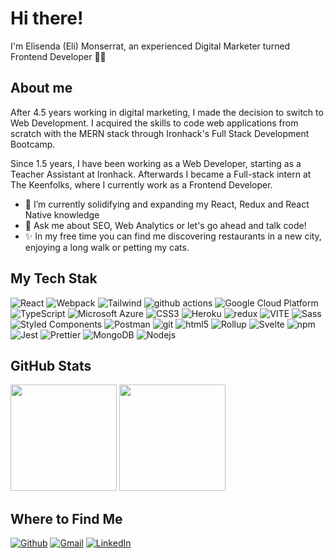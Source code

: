 # Hi there!

I'm Elisenda (Eli) Monserrat, an experienced Digital Marketer turned Frontend Developer 👩‍💻

## About me
After 4.5 years working in digital marketing, I made the decision to switch to Web Development. I acquired the skills to code web applications from scratch with the MERN stack through Ironhack's Full Stack Development Bootcamp.

Since 1.5 years, I have been working as a Web Developer, starting as a Teacher Assistant at Ironhack. Afterwards I became a Full-stack intern at The Keenfolks, where I currently work as a Frontend Developer. 

- 🔭 I’m currently solidifying and expanding my React, Redux and React Native knowledge 
- 💬 Ask me about SEO, Web Analytics or let's go ahead and talk code!
- ✨ In my free time you can find me discovering restaurants in a new city, enjoying a long walk or petting my cats.

## My Tech Stak
<p>
  <img alt="React" src="https://img.shields.io/badge/-React-45b8d8?style=flat-square&logo=react&logoColor=white" />
    <img alt="Webpack" src="https://img.shields.io/badge/-Webpack-8DD6F9?style=flat-square&logo=webpack&logoColor=white" /> 
    <img alt="Tailwind" src="https://img.shields.io/badge/Tailwind%20CSS-06B6D4?logo=tailwindcss&logoColor=fff&style=flat-square" />
  <img alt="github actions" src="https://img.shields.io/badge/-Github_Actions-2088FF?style=flat-square&logo=github-actions&logoColor=white" />
  <img alt="Google Cloud Platform" src="https://img.shields.io/badge/-Google_Cloud_Platform-1a73e8?style=flat-square&logo=google-cloud&logoColor=white" />
  <img alt="TypeScript" src="https://img.shields.io/badge/-TypeScript-007ACC?style=flat-square&logo=typescript&logoColor=white" />
    <img alt="Microsoft Azure" src="https://img.shields.io/badge/Microsoft%20Azure-0078D4?logo=microsoftazure&logoColor=fff&style=flat-square" />
     <img alt="CSS3" src="https://img.shields.io/badge/CSS3-1572B6?logo=css3&logoColor=fff&style=flat-square" />
  <img alt="Heroku" src="https://img.shields.io/badge/-Heroku-430098?style=flat-square&logo=heroku&logoColor=white" />
  <img alt="redux" src="https://img.shields.io/badge/-Redux-764ABC?style=flat-square&logo=redux&logoColor=white" />
    <img alt="VITE" src="https://img.shields.io/badge/Vite-646CFF?logo=vite&logoColor=fff&style=flat-square" />
  <img alt="Sass" src="https://img.shields.io/badge/-Sass-CC6699?style=flat-square&logo=sass&logoColor=white" />
  <img alt="Styled Components" src="https://img.shields.io/badge/-Styled_Components-db7092?style=flat-square&logo=styled-components&logoColor=white" />
    <img alt="Postman" src="https://img.shields.io/badge/Postman-FF6C37?logo=postman&logoColor=fff&style=flat-square" />  
  <img alt="git" src="https://img.shields.io/badge/-Git-F05032?style=flat-square&logo=git&logoColor=white" />
  <img alt="html5" src="https://img.shields.io/badge/-HTML5-E34F26?style=flat-square&logo=html5&logoColor=white" />
  <img alt="Rollup" src="https://img.shields.io/badge/-Rollup-EC4A3F?style=flat-square&logo=rollup.js&logoColor=white" />
   <img alt="Svelte" src="https://img.shields.io/badge/Svelte-FF3E00?logo=svelte&logoColor=fff&style=flat-square" />
      <img alt="npm" src="https://img.shields.io/badge/-NPM-CB3837?style=flat-square&logo=npm&logoColor=white" />
    <img alt="Jest" src="https://img.shields.io/badge/Jest-C21325?logo=jest&logoColor=fff&style=flat-square" />
  <img alt="Prettier" src="https://img.shields.io/badge/-Prettier-F7B93E?style=flat-square&logo=prettier&logoColor=white" />
  <img alt="MongoDB" src="https://img.shields.io/badge/-MongoDB-13aa52?style=flat-square&logo=mongodb&logoColor=white" />
  <img alt="Nodejs" src="https://img.shields.io/badge/-Nodejs-43853d?style=flat-square&logo=Node.js&logoColor=white" />
</p>

## GitHub Stats

<div >
  <img height="170px" src="https://github-readme-stats.vercel.app/api?username=elisendamonserrat&show_icons=true&theme=vue&icon_color=f4cd7c&hide_border=true" />
  <img height="170px" src="https://github-readme-stats.vercel.app/api/top-langs/?username=elisendamonserrat&layout=compact&theme=vue&hide_border=true" />
</div>

## Where to Find Me
<p>
<a href="https://github.com/elisendamonserrat" target="_blank"><img alt="Github" src="https://img.shields.io/badge/GitHub-%2312100E.svg?&style=for-the-badge&logo=Github&logoColor=white"/></a> <a href="mailto:elisenda.monserrat@gmail.com" target="_blank"><img alt="Gmail" src="https://img.shields.io/badge/Gmail-EA4335.svg?&style=for-the-badge&logo=Github&logoColor=white"/></a> 
<a href="https://www.linkedin.com/in/elisendamonserrat" target="_blank"><img alt="LinkedIn" src="https://img.shields.io/badge/linkedin-%230077B5.svg?&style=for-the-badge&logo=linkedin&logoColor=white"/></a> 
</p>
